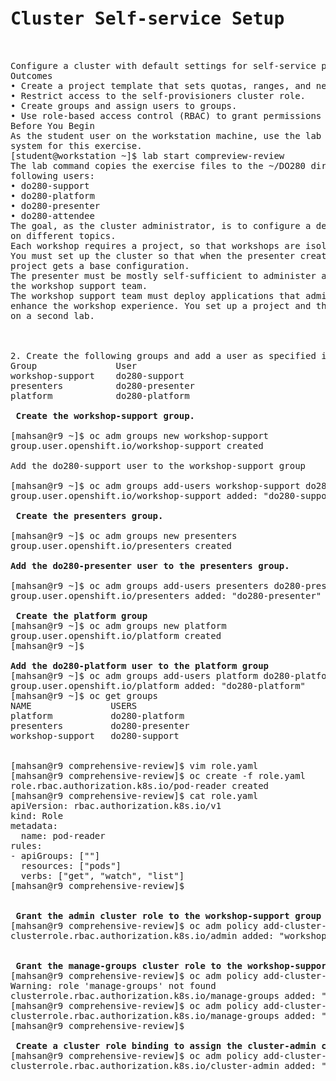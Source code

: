 <pre>
<h1>Cluster Self-service Setup   </h1>

Configure a cluster with default settings for self-service projects.
Outcomes
• Create a project template that sets quotas, ranges, and network policies.
• Restrict access to the self-provisioners cluster role.
• Create groups and assign users to groups.
• Use role-based access control (RBAC) to grant permissions to groups.
Before You Begin
As the student user on the workstation machine, use the lab command to prepare your
system for this exercise.
[student@workstation ~]$ lab start compreview-review
The lab command copies the exercise files to the ~/DO280 directory and creates the
following users:
• do280-support
• do280-platform
• do280-presenter
• do280-attendee
The goal, as the cluster administrator, is to configure a dedicated cluster to host workshops
on different topics.
Each workshop requires a project, so that workshops are isolated from each other.
You must set up the cluster so that when the presenter creates a workshop project, the
project gets a base configuration.
The presenter must be mostly self-sufficient to administer a workshop with little help from
the workshop support team.
The workshop support team must deploy applications that administer workshops and that
enhance the workshop experience. You set up a project and the applications for this purpose
on a second lab.



2. Create the following groups and add a user as specified in the following table.
Group 				User
workshop-support 	do280-support
presenters 			do280-presenter
platform 			do280-platform

<b> Create the workshop-support group. </b>

[mahsan@r9 ~]$ oc adm groups new workshop-support
group.user.openshift.io/workshop-support created

Add the do280-support user to the workshop-support group

[mahsan@r9 ~]$ oc adm groups add-users workshop-support do280-support
group.user.openshift.io/workshop-support added: "do280-support"

<b> Create the presenters group. </b>

[mahsan@r9 ~]$ oc adm groups new presenters
group.user.openshift.io/presenters created

<b>Add the do280-presenter user to the presenters group.</b>

[mahsan@r9 ~]$ oc adm groups add-users presenters do280-presenter
group.user.openshift.io/presenters added: "do280-presenter"

<b> Create the platform group </b>
[mahsan@r9 ~]$ oc adm groups new platform
group.user.openshift.io/platform created
[mahsan@r9 ~]$

<b>Add the do280-platform user to the platform group </b>
[mahsan@r9 ~]$ oc adm groups add-users platform do280-platform
group.user.openshift.io/platform added: "do280-platform"
[mahsan@r9 ~]$ oc get groups
NAME               USERS
platform           do280-platform
presenters         do280-presenter
workshop-support   do280-support


[mahsan@r9 comprehensive-review]$ vim role.yaml
[mahsan@r9 comprehensive-review]$ oc create -f role.yaml
role.rbac.authorization.k8s.io/pod-reader created
[mahsan@r9 comprehensive-review]$ cat role.yaml
apiVersion: rbac.authorization.k8s.io/v1
kind: Role
metadata:
  name: pod-reader
rules:
- apiGroups: [""]
  resources: ["pods"]
  verbs: ["get", "watch", "list"]
[mahsan@r9 comprehensive-review]$


<b> Grant the admin cluster role to the workshop-support group </b>
[mahsan@r9 comprehensive-review]$ oc adm policy add-cluster-role-to-group admin workshop-support
clusterrole.rbac.authorization.k8s.io/admin added: "workshop-support"


<b> Grant the manage-groups cluster role to the workshop-support group </b>
[mahsan@r9 comprehensive-review]$ oc adm policy add-cluster-role-to-group manage-groups workshop-support
Warning: role 'manage-groups' not found
clusterrole.rbac.authorization.k8s.io/manage-groups added: "workshop-support"
[mahsan@r9 comprehensive-review]$ oc adm policy add-cluster-role-to-group manage-groups workshop-support
clusterrole.rbac.authorization.k8s.io/manage-groups added: "workshop-support"
[mahsan@r9 comprehensive-review]$

<b> Create a cluster role binding to assign the cluster-admin cluster role to the platform group.</b>
[mahsan@r9 comprehensive-review]$ oc adm policy add-cluster-role-to-group cluster-admin platform
clusterrole.rbac.authorization.k8s.io/cluster-admin added: "platform"



</pre>

